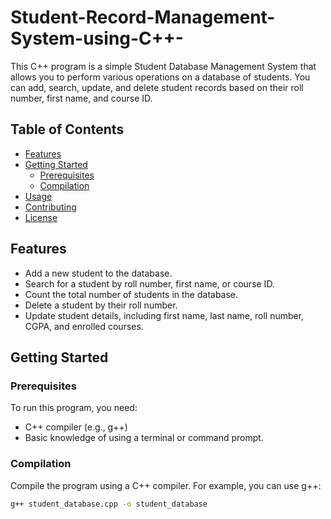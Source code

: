 # Student-Record-Management-System-using-C++-

This C++ program is a simple Student Database Management System that allows you to perform various operations on a database of students. You can add, search, update, and delete student records based on their roll number, first name, and course ID.

## Table of Contents

- [Features](#features)
- [Getting Started](#getting-started)
  - [Prerequisites](#prerequisites)
  - [Compilation](#compilation)
- [Usage](#usage)
- [Contributing](#contributing)
- [License](#license)

## Features

- Add a new student to the database.
- Search for a student by roll number, first name, or course ID.
- Count the total number of students in the database.
- Delete a student by their roll number.
- Update student details, including first name, last name, roll number, CGPA, and enrolled courses.

## Getting Started

### Prerequisites

To run this program, you need:

- C++ compiler (e.g., g++)
- Basic knowledge of using a terminal or command prompt.

### Compilation

Compile the program using a C++ compiler. For example, you can use g++:

```bash
g++ student_database.cpp -o student_database
